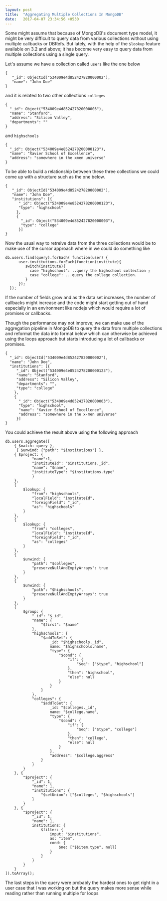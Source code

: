 ```yaml
---
layout: post
title:  "Aggregating Multiple Collections In MongoDB"
date:   2017-04-07 23:34:56 +0530
---
```


Some might assume that because of MongoDB's document type model, it might be very difficult to query data from various collections without using multiple callbacks or DBRefs. But lately, with the help of the `$lookup` feature available on 3.2 and above; it has become very easy to query data from multiple collections using a single query.

Let's assume we have a collection called `users` like the one below

```
{
   "_id": ObjectId("534009e4d852427820000002"),
   "name": "John Doe"  
}
```

and it is related to two other collections `colleges`

```
{
  "_id": Object("534009e4d852427820000003"),
  "name": "Stanford",
  "address": "Silicon Valley",
  "departments": ""
}
```

and `highschools`

```
{
  "_id": Object("534009e4e8524278200000123"),
  "name": "Xavier School of Excellence",
  "address": "somewhere in the xmen universe"
}
```

To be able to build a relationship between these three collections we could come up with a structure such as the one below.

```
{
   "_id": ObjectId("534009e4d852427820000002"),
   "name": "John Doe",
   "institutions": [{
      "_id": Object("534009e4e8524278200000123"),
      "type": "highschool"
     },
     {
       "_id": Object("534009e4d852427820000003"),
       "type": "college"
      }]  
}
```

Now the usual way to retreive data from the three collections would be to make use of the cursor approach where in we could do something like

```
db.users.find(query).forEach( function(user) {
      user.institutions.forEach(function(institute){
         switch(institute){
           case "highschool": ..query the highschool collection ;
           case "college": ...query the college collection.
         }
      });
  });
```

If the number of fields grow and as the data set increases, the number of callbacks might increase and the code might start getting out of hand especially in an environment like nodejs which would require a lot of promises or callbacks.

Though the performance may not improve; we can make use of the aggregation pipeline in MongoDB to query the data from multiple collections and reformat the data into format below which can otherwise be achieved using the loops approach but starts introducing a lot of callbacks or promises.

```
{
  "_id": ObjectId("534009e4d852427820000002"),
  "name": "John Doe",
  "institutions": [{
     "_id": Object("534009e4e8524278200000123"),
     "name": "Stanford",
     "address": "Silicon Valley",
     "departments": "",
     "type": "college"
    },
    {
      "_id": Object("534009e4d852427820000003"),
      "type": "highschool",
      "name": "Xavier School of Excellence",
      "address": "somewhere in the x-men universe"
     }]  
}
```

You could achieve the result above using the following approach

```
db.users.aggregate([
    { $match: query },
     { $unwind: {"path": "$institutions"} },
    { $project: {
            "name":1,
            "instituteId": "$institutions._id",
            "name": "$name",
            "instituteType": "$institutions.type"
            }
    },
    {
        $lookup: {
            "from": "highschools",
            "localField": "instituteId",
            "foreignField": "_id",
            "as": "highschools"
        }
    },
    {
        $lookup: {
            "from": "colleges",
            "localField": "instituteId",
            "foreignField": "_id",
            "as": "colleges"
        }
    },
    {
        $unwind: {
            "path": "$colleges",
            "preserveNullAndEmptyArrays": true
        }
    },
    {
        $unwind: {
            "path": "$highschools",
            "preserveNullAndEmptyArrays": true
        }
    },
    {
        $group: {
            "_id": "$_id",
            "name": {
                "$first": "$name"
            },
            "highschools": {
                "$addToSet": {
                    _id: "$highschools._id",
                    name: "$highschools.name",
                    "type": {
                        "$cond": {
                            "if": {
                                "$eq": ["$type", "highschool"]
                            },
                            "then": "highschool",
                            "else": null
                        }
                    }
                }
            },
            "colleges": {
                "$addToSet": {
                    _id: "$colleges._id",
                    name: "$college.name",
                    "type": {
                        "$cond": {
                            "if": {
                                "$eq": ["$type", "college"]
                            },
                            "then": "college",
                            "else": null
                        }
                    },
                    "address": "$college.aggress"
                }
            }
        }
    }, {
        "$project": {
            "_id": 1,
            "name": 1,
            "institutions": {
                "$setUnion": ["$colleges", "$highschools"]
            }
        }
    }, {
        "$project": {
            "_id": 1,
            "name": 1,
            institutions: {
                $filter: {
                    input: "$institutions",
                    as: "item",
                    cond: {
                        $ne: ["$$item.type", null]
                    }
                }
            }
        }
    }
]).toArray();
```

The last steps in the query were  probably the hardest ones to get right in a user case that I was working on but the query makes more sense while reading rather than running multiple for loops
